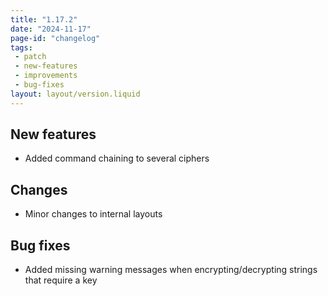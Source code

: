 ```yaml
---
title: "1.17.2"
date: "2024-11-17"
page-id: "changelog"
tags: 
 - patch
 - new-features
 - improvements
 - bug-fixes
layout: layout/version.liquid
---
```

## New features
- Added command chaining to several ciphers

## Changes
- Minor changes to internal layouts

## Bug fixes
- Added missing warning messages when encrypting/decrypting strings that require a key
